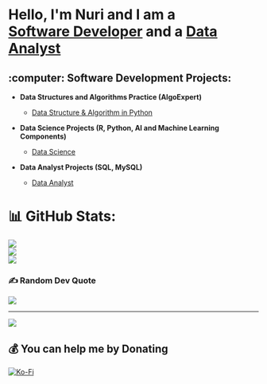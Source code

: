 <h1>Hello, I'm Nuri and I am a<br/><a href="https://github.com/memetnur">Software Developer</a> and a <a href="https://www.linkedin.com/in/nuri-memeti-53773811a/">Data Analyst</a> </h1>

<h2> :computer: Software Development Projects:</h2>

- <b>Data Structures and Algorithms Practice (AlgoExpert)</b>
  - [Data Structure & Algorithm in Python](https://github.com/memetnur/data-structure-and-algorithm)
  
- <b>Data Science Projects (R, Python, AI and Machine Learning Components)</b>
  - [Data Science](https://github.com/memetnur/data-science) 

- <b>Data Analyst Projects (SQL, MySQL)</b>
  - [Data Analyst](https://github.com/memetnur/data-analysis) 


# 📊 GitHub Stats:
![](https://github-readme-stats.vercel.app/api?username=memetnur&theme=solarized-dark&hide_border=false&include_all_commits=false&count_private=true)<br/>
![](https://github-readme-streak-stats.herokuapp.com/?user=memetnur&theme=solarized-dark&hide_border=false)<br/>
![](https://github-readme-stats.vercel.app/api/top-langs/?username=memetnur&theme=solarized-dark&hide_border=false&include_all_commits=false&count_private=true&layout=compact)

### ✍️ Random Dev Quote
![](https://quotes-github-readme.vercel.app/api?type=horizontal&theme=radical)

---
[![](https://visitcount.itsvg.in/api?id=memetnur&icon=0&color=0)](https://visitcount.itsvg.in)

 ## 💰 You can help me by Donating
  [![Ko-Fi](https://img.shields.io/badge/Ko--fi-F16061?style=for-the-badge&logo=ko-fi&logoColor=white)](https://ko-fi.com/nuridev) 

  <!-- Proudly created with GPRM ( https://gprm.itsvg.in ) -->
  

